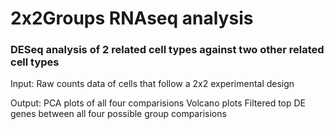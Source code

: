 # 2x2Groups RNAseq analysis 

### DESeq analysis of 2 related cell types against two other related cell types ###

Input: Raw counts data of cells that follow a 2x2 experimental design

Output:
PCA plots of all four comparisions
Volcano plots
Filtered top DE genes between all four possible group comparisions
